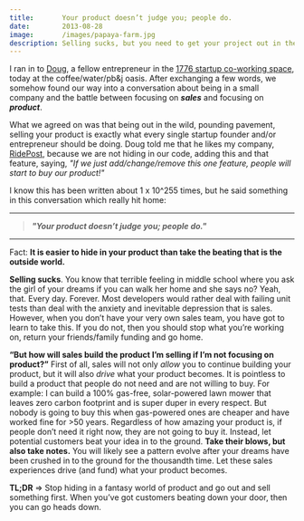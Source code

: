 ```yaml
---
title:       Your product doesn’t judge you; people do.
date:        2013-08-28
image:       /images/papaya-farm.jpg
description: Selling sucks, but you need to get your project out in the real world.
---
```


I ran in to [Doug](http://www.infieldhealth.com/about-us/), a fellow entrepreneur in the [1776 startup co-working space](http://1776dc.com/), today at the coffee/water/pb&j oasis. After exchanging a few words, we somehow found our way into a conversation about being in a small company and the battle between focusing on ***sales*** and focusing on ***product***.

What we agreed on was that being out in the wild, pounding pavement, selling your product is exactly what every single startup founder and/or entrepreneur should be doing. Doug told me that he likes my company, [RidePost](https://www.ridepost.com/), because we are not hiding in our code, adding this and that feature, saying, _&quot;If we just add/change/remove this one feature, people will start to buy our product!&quot;_

I know this has been written about 1 x 10^255 times, but he said something in this conversation which really hit home:


* * *

> ***&quot;Your product doesn’t judge you; people do.&quot;***

* * *

Fact: **It is easier to hide in your product than take the beating that is the outside world.**

**Selling sucks**. You know that terrible feeling in middle school where you ask the girl of your dreams if you can walk her home and she says no? Yeah, that. Every day. Forever. Most developers would rather deal with failing unit tests than deal with the anxiety and inevitable depression that is sales. However, when you don’t have your very own sales team, you have got to learn to take this. If you do not, then you should stop what you’re working on, return your friends/family funding and go home.

**“But how will sales build the product I’m selling if I’m not focusing on product?”** First of all, sales will not only _allow_ you to continue building your product, but it will also _drive_ what your product becomes. It is pointless to build a product that people do not need and are not willing to buy. For example: I can build a 100% gas-free, solar-powered lawn mower that leaves zero carbon footprint and is super duper in every respect. But nobody is going to buy this when gas-powered ones are cheaper and have worked fine for >50 years. Regardless of how amazing your product is, if people don’t need it right now, they are not going to buy it. Instead, let potential customers beat your idea in to the ground. **Take their blows, but also take notes.** You will likely see a pattern evolve after your dreams have been crushed in to the ground for the thousandth time. Let these sales experiences drive (and fund) what your product becomes.

**TL;DR** => Stop hiding in a fantasy world of product and go out and sell something first. When you’ve got customers beating down your door, then you can go heads down.
